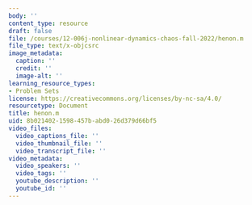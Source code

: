 ```yaml
---
body: ''
content_type: resource
draft: false
file: /courses/12-006j-nonlinear-dynamics-chaos-fall-2022/henon.m
file_type: text/x-objcsrc
image_metadata:
  caption: ''
  credit: ''
  image-alt: ''
learning_resource_types:
- Problem Sets
license: https://creativecommons.org/licenses/by-nc-sa/4.0/
resourcetype: Document
title: henon.m
uid: 8b021402-1598-457b-abd0-26d379d66bf5
video_files:
  video_captions_file: ''
  video_thumbnail_file: ''
  video_transcript_file: ''
video_metadata:
  video_speakers: ''
  video_tags: ''
  youtube_description: ''
  youtube_id: ''
---
```

